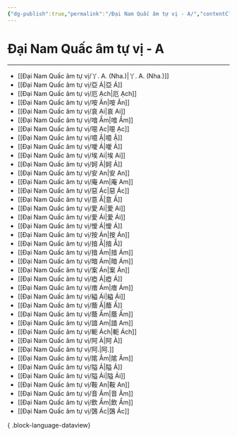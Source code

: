 ```yaml
---
{"dg-publish":true,"permalink":"/Đại Nam Quấc âm tự vị - A/","contentClasses":"list-cards","created":"2025-08-15T16:06:22.547+07:00"}
---
```


# Đại Nam Quấc âm tự vị - A
---

- [[Đại Nam Quấc âm tự vị/丫. A. (Nha.)\|丫. A. (Nha.)]]
- [[Đại Nam Quấc âm tự vị/亞 Á\|亞 Á]]
- [[Đại Nam Quấc âm tự vị/厄 Ạch\|厄 Ạch]]
- [[Đại Nam Quấc âm tự vị/咹 Ăn\|咹 Ăn]]
- [[Đại Nam Quấc âm tự vị/哀 Ai\|哀 Ai]]
- [[Đại Nam Quấc âm tự vị/喑 Ầm\|喑 Ầm]]
- [[Đại Nam Quấc âm tự vị/噁 Ạc\|噁 Ạc]]
- [[Đại Nam Quấc âm tự vị/噫 Ậ\|噫 Ậ]]
- [[Đại Nam Quấc âm tự vị/噯 Á\|噯 Á]]
- [[Đại Nam Quấc âm tự vị/埃 Ai\|埃 Ai]]
- [[Đại Nam Quấc âm tự vị/妸 Ả\|妸 Ả]]
- [[Đại Nam Quấc âm tự vị/安 An\|安 An]]
- [[Đại Nam Quấc âm tự vị/庵 Am\|庵 Am]]
- [[Đại Nam Quấc âm tự vị/惡 Ác\|惡 Ác]]
- [[Đại Nam Quấc âm tự vị/意 Ấ\|意 Ấ]]
- [[Đại Nam Quấc âm tự vị/愛 Ai\|愛 Ai]]
- [[Đại Nam Quấc âm tự vị/愛 Ái\|愛 Ái]]
- [[Đại Nam Quấc âm tự vị/懓 Á\|懓 Á]]
- [[Đại Nam Quấc âm tự vị/按 Án\|按 Án]]
- [[Đại Nam Quấc âm tự vị/揞 Ẵ\|揞 Ẵ]]
- [[Đại Nam Quấc âm tự vị/揞 Ám\|揞 Ám]]
- [[Đại Nam Quấc âm tự vị/暗 Ám\|暗 Ám]]
- [[Đại Nam Quấc âm tự vị/案 Án\|案 Án]]
- [[Đại Nam Quấc âm tự vị/瘂 Á\|瘂 Á]]
- [[Đại Nam Quấc âm tự vị/瘖 Ám\|瘖 Ám]]
- [[Đại Nam Quấc âm tự vị/縊 Ái\|縊 Ái]]
- [[Đại Nam Quấc âm tự vị/蔭 Ấ\|蔭 Ấ]]
- [[Đại Nam Quấc âm tự vị/蔭 Ấm\|蔭 Ấm]]
- [[Đại Nam Quấc âm tự vị/諳 Am\|諳 Am]]
- [[Đại Nam Quấc âm tự vị/軛 Ách\|軛 Ách]]
- [[Đại Nam Quấc âm tự vị/阿 À\|阿 À]]
- [[Đại Nam Quấc âm tự vị/阿.\|阿.]]
- [[Đại Nam Quấc âm tự vị/隂 Âm\|隂 Âm]]
- [[Đại Nam Quấc âm tự vị/隘 Ả\|隘 Ả]]
- [[Đại Nam Quấc âm tự vị/隘 Ải\|隘 Ải]]
- [[Đại Nam Quấc âm tự vị/鞍 An\|鞍 An]]
- [[Đại Nam Quấc âm tự vị/音 Âm\|音 Âm]]
- [[Đại Nam Quấc âm tự vị/飲 Ẩm\|飲 Ẩm]]
- [[Đại Nam Quấc âm tự vị/鵶 Ác\|鵶 Ác]]

{ .block-language-dataview}
